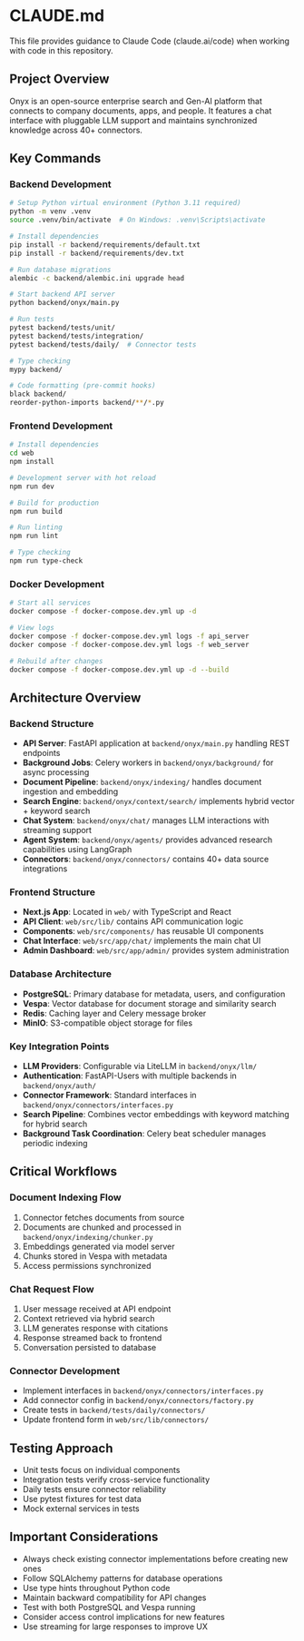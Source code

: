 # CLAUDE.md

This file provides guidance to Claude Code (claude.ai/code) when working with code in this repository.

## Project Overview

Onyx is an open-source enterprise search and Gen-AI platform that connects to company documents, apps, and people. It features a chat interface with pluggable LLM support and maintains synchronized knowledge across 40+ connectors.

## Key Commands

### Backend Development
```bash
# Setup Python virtual environment (Python 3.11 required)
python -m venv .venv
source .venv/bin/activate  # On Windows: .venv\Scripts\activate

# Install dependencies
pip install -r backend/requirements/default.txt
pip install -r backend/requirements/dev.txt

# Run database migrations
alembic -c backend/alembic.ini upgrade head

# Start backend API server
python backend/onyx/main.py

# Run tests
pytest backend/tests/unit/
pytest backend/tests/integration/
pytest backend/tests/daily/  # Connector tests

# Type checking
mypy backend/

# Code formatting (pre-commit hooks)
black backend/
reorder-python-imports backend/**/*.py
```

### Frontend Development
```bash
# Install dependencies
cd web
npm install

# Development server with hot reload
npm run dev

# Build for production
npm run build

# Run linting
npm run lint

# Type checking
npm run type-check
```

### Docker Development
```bash
# Start all services
docker compose -f docker-compose.dev.yml up -d

# View logs
docker compose -f docker-compose.dev.yml logs -f api_server
docker compose -f docker-compose.dev.yml logs -f web_server

# Rebuild after changes
docker compose -f docker-compose.dev.yml up -d --build
```

## Architecture Overview

### Backend Structure
- **API Server**: FastAPI application at `backend/onyx/main.py` handling REST endpoints
- **Background Jobs**: Celery workers in `backend/onyx/background/` for async processing
- **Document Pipeline**: `backend/onyx/indexing/` handles document ingestion and embedding
- **Search Engine**: `backend/onyx/context/search/` implements hybrid vector + keyword search
- **Chat System**: `backend/onyx/chat/` manages LLM interactions with streaming support
- **Agent System**: `backend/onyx/agents/` provides advanced research capabilities using LangGraph
- **Connectors**: `backend/onyx/connectors/` contains 40+ data source integrations

### Frontend Structure
- **Next.js App**: Located in `web/` with TypeScript and React
- **API Client**: `web/src/lib/` contains API communication logic
- **Components**: `web/src/components/` has reusable UI components
- **Chat Interface**: `web/src/app/chat/` implements the main chat UI
- **Admin Dashboard**: `web/src/app/admin/` provides system administration

### Database Architecture
- **PostgreSQL**: Primary database for metadata, users, and configuration
- **Vespa**: Vector database for document storage and similarity search
- **Redis**: Caching layer and Celery message broker
- **MinIO**: S3-compatible object storage for files

### Key Integration Points
- **LLM Providers**: Configurable via LiteLLM in `backend/onyx/llm/`
- **Authentication**: FastAPI-Users with multiple backends in `backend/onyx/auth/`
- **Connector Framework**: Standard interfaces in `backend/onyx/connectors/interfaces.py`
- **Search Pipeline**: Combines vector embeddings with keyword matching for hybrid search
- **Background Task Coordination**: Celery beat scheduler manages periodic indexing

## Critical Workflows

### Document Indexing Flow
1. Connector fetches documents from source
2. Documents are chunked and processed in `backend/onyx/indexing/chunker.py`
3. Embeddings generated via model server
4. Chunks stored in Vespa with metadata
5. Access permissions synchronized

### Chat Request Flow
1. User message received at API endpoint
2. Context retrieved via hybrid search
3. LLM generates response with citations
4. Response streamed back to frontend
5. Conversation persisted to database

### Connector Development
- Implement interfaces in `backend/onyx/connectors/interfaces.py`
- Add connector config in `backend/onyx/connectors/factory.py`
- Create tests in `backend/tests/daily/connectors/`
- Update frontend form in `web/src/lib/connectors/`

## Testing Approach

- Unit tests focus on individual components
- Integration tests verify cross-service functionality
- Daily tests ensure connector reliability
- Use pytest fixtures for test data
- Mock external services in tests

## Important Considerations

- Always check existing connector implementations before creating new ones
- Follow SQLAlchemy patterns for database operations
- Use type hints throughout Python code
- Maintain backward compatibility for API changes
- Test with both PostgreSQL and Vespa running
- Consider access control implications for new features
- Use streaming for large responses to improve UX